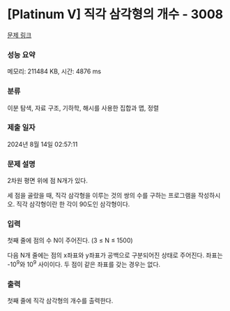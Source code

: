 # [Platinum V] 직각 삼각형의 개수 - 3008 

[문제 링크](https://www.acmicpc.net/problem/3008) 

### 성능 요약

메모리: 211484 KB, 시간: 4876 ms

### 분류

이분 탐색, 자료 구조, 기하학, 해시를 사용한 집합과 맵, 정렬

### 제출 일자

2024년 8월 14일 02:57:11

### 문제 설명

<p>2차원 평면 위에 점 N개가 있다.</p>

<p>세 점을 골랐을 때, 직각 삼각형을 이루는 것의 쌍의 수를 구하는 프로그램을 작성하시오. 직각 삼각형이란 한 각이 90도인 삼각형이다.</p>

### 입력 

 <p>첫째 줄에 점의 수 N이 주어진다. (3 ≤ N ≤ 1500)</p>

<p>다음 N개 줄에는 점의 x좌표와 y좌표가 공백으로 구분되어진 상태로 주어진다. 좌표는 -10<sup>9</sup>와 10<sup>9</sup> 사이이다. 두 점이 같은 좌표를 갖는 경우는 없다.</p>

### 출력 

 <p>첫째 줄에 직각 삼각형의 개수를 출력한다.</p>

